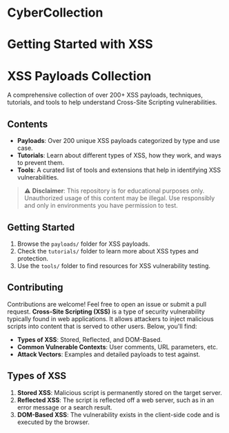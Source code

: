 # CyberCollection
# Getting Started with XSS
# XSS Payloads Collection

A comprehensive collection of over 200+ XSS payloads, techniques, tutorials, and tools to help understand Cross-Site Scripting vulnerabilities.

## Contents
- **Payloads**: Over 200 unique XSS payloads categorized by type and use case.
- **Tutorials**: Learn about different types of XSS, how they work, and ways to prevent them.
- **Tools**: A curated list of tools and extensions that help in identifying XSS vulnerabilities.

> ⚠️ **Disclaimer**: This repository is for educational purposes only. Unauthorized usage of this content may be illegal. Use responsibly and only in environments you have permission to test.

## Getting Started
1. Browse the `payloads/` folder for XSS payloads.
2. Check the `tutorials/` folder to learn more about XSS types and protection.
3. Use the `tools/` folder to find resources for XSS vulnerability testing.

## Contributing
Contributions are welcome! Feel free to open an issue or submit a pull request.
**Cross-Site Scripting (XSS)** is a type of security vulnerability typically found in web applications. It allows attackers to inject malicious scripts into content that is served to other users. Below, you'll find:

- **Types of XSS**: Stored, Reflected, and DOM-Based.
- **Common Vulnerable Contexts**: User comments, URL parameters, etc.
- **Attack Vectors**: Examples and detailed payloads to test against.

## Types of XSS
1. **Stored XSS**: Malicious script is permanently stored on the target server.
2. **Reflected XSS**: The script is reflected off a web server, such as in an error message or a search result.
3. **DOM-Based XSS**: The vulnerability exists in the client-side code and is executed by the browser.
